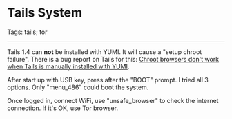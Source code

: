 # Tails System
Tags: tails; tor

------

Tails 1.4 can **not** be installed with YUMI.
It will cause a "setup chroot failure".
There is a bug report on Tails for this:
[Chroot browsers don't work when Tails is manually installed with YUMI](https://labs.riseup.net/code/issues/9115).

After start up with USB key, press <TAB> after the "BOOT" prompt.
I tried all 3 options. Only "menu_486" could boot the system.

Once logged in, connect WiFi, use "unsafe_browser" to check the internet connection.
If it's OK, use Tor browser.
